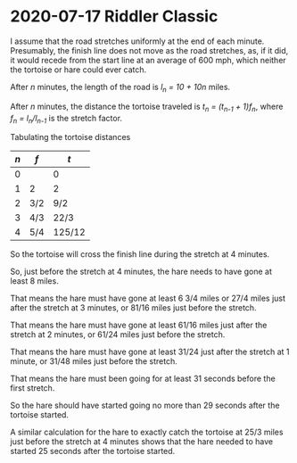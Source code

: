 2020-07-17 Riddler Classic
==========================
I assume that the road stretches uniformly at the end of each minute.
Presumably, the finish line does not move as the road stretches, as, if it
did, it would recede from the start line at an average of 600 mph, which
neither the tortoise or hare could ever catch.

After _n_ minutes, the length of the road is _l<sub>n</sub> = 10 + 10n_ miles.

After _n_ minutes, the distance the tortoise traveled is
_t<sub>n</sub> = (t<sub>n-1</sub> + 1)f<sub>n</sub>_,
where _f<sub>n</sub> = l<sub>n</sub>/l<sub>n-1</sub>_ is the stretch factor.

Tabulating the tortoise distances

|_n_|_f_|_t_    |
|---|---|-------|
|0  |   |0      |
|1  |2  |2      |
|2  |3/2|9/2    |
|3  |4/3|22/3   |
|4  |5/4|125/12 |

So the tortoise will cross the finish line during the stretch at 4 minutes.

So, just before the stretch at 4 minutes, the hare needs to have gone at
least 8 miles.

That means the hare must have gone at least 6 3/4 miles or 27/4 miles just
after the stretch at 3 minutes, or 81/16 miles just before the stretch.

That means the hare must have gone at least 61/16 miles just after the stretch
at 2 minutes, or 61/24 miles just before the stretch.

That means the hare must have gone at least 31/24 just after the stretch at
1 minute, or 31/48 miles just before the stretch.

That means the hare must been going for at least 31 seconds before the first
stretch.

So the hare should have started going no more than 29 seconds after the
tortoise started.

A similar calculation for the hare to exactly catch the tortoise at 25/3
miles just before the stretch at 4 minutes shows that the hare needed to
have started 25 seconds after the tortoise started.

